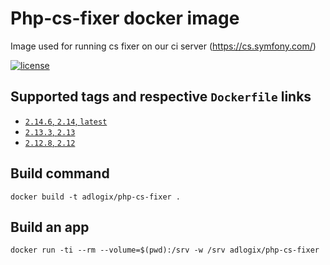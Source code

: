 # Php-cs-fixer docker image

Image used for running cs fixer on our ci server (https://cs.symfony.com/)

[![license](https://img.shields.io/github/license/adlogix/php-cs-fixer-docker.svg)]()

## Supported tags and respective `Dockerfile` links

* [`2.14.6`, `2.14`, `latest`](https://github.com/adlogix/php-cs-fixer-docker/blob/2.14.6/Dockerfile)
* [`2.13.3`, `2.13`](https://github.com/adlogix/php-cs-fixer-docker/blob/2.13.3/Dockerfile)
* [`2.12.8`, `2.12`](https://github.com/adlogix/php-cs-fixer-docker/blob/2.12.8/Dockerfile)

## Build command

    docker build -t adlogix/php-cs-fixer .

## Build an app

    docker run -ti --rm --volume=$(pwd):/srv -w /srv adlogix/php-cs-fixer
